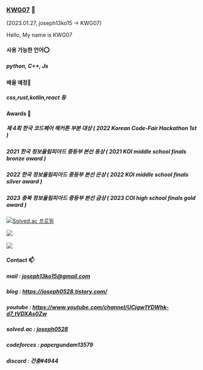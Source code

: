 ### [KWG07](https://github.com/python-programmer1512) 👋
(2023.01.27, joseph13ko15 -> KWG07)

Hello, My name is KWG07



#### 사용 가능한 언어⭕

  ##### python, C++, Js

#### 배울 예정📝

  ##### css,rust,kotlin,react 등



#### Awards 🥇

  ##### 제 4회 한국 코드페어 해커톤 부분 대상 ( 2022 Korean Code-Fair Hackathon 1st )

  ##### 2021 한국 정보올림피아드 중등부 본선 동상 ( 2021 KOI middle school finals bronze award )

  ##### 2022 한국 정보올림피아드 중등부 본선 은상 ( 2022 KOI middle school finals silver award )

  ##### 2023 충북 정보올림피아드 중등부 본선 금상 ( 2023 COI high school finals gold award )



  
  


[![Solved.ac 프로필](http://mazassumnida.wtf/api/v2/generate_badge?boj=joseph0528)](https://solved.ac/joseph0528)

<img src="https://github-readme-stats.vercel.app/api/top-langs/?username=python-programmer1512&layout=compact"><br><br>
<img src="https://github-readme-stats.vercel.app/api?username=python-programmer1512&show_icons=true">


<!--
**python-programmer1512/python-programmer1512** is a ✨ _special_ ✨ repository because its `README.md` (this file) appears on your GitHub profile.

Here are some ideas to get you started:

- 🔭 I’m currently working on ...
- 🌱 I’m currently learning ...
- 👯 I’m looking to collaborate on ...
- 🤔 I’m looking for help with ...
- 💬 Ask me about ...
- 📫 How to reach me: ...
- 😄 Pronouns: ...
- ⚡ Fun fact: ...
-->




#### Contact 📫

  ##### mail : joseph13ko15@gmail.com

  ##### blog : https://joseph0528.tistory.com/

  ##### youtube : https://www.youtube.com/channel/UCjgw1YDWhk-d7_tVDXAs0Zw

  ##### solved.ac : [joseph0528](https://solved.ac/profile/joseph0528)

  ##### codeforces : papergundam13579

  ##### discord : 건충#4944


